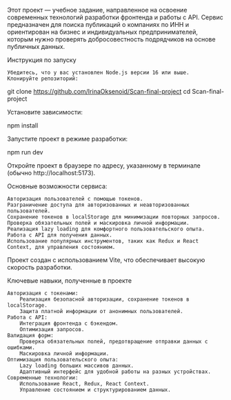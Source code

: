 Этот проект — учебное задание, направленное на освоение современных технологий разработки фронтенда и работы с API. Сервис предназначен для поиска публикаций о компаниях по ИНН и ориентирован на бизнес и индивидуальных предпринимателей, которым нужно проверять добросовестность подрядчиков на основе публичных данных.

Инструкция по запуску

    Убедитесь, что у вас установлен Node.js версии 16 или выше.
    Клонируйте репозиторий:

git clone https://github.com/IrinaOksenoid/Scan-final-project
cd Scan-final-project

Установите зависимости:

npm install

Запустите проект в режиме разработки:

npm run dev

Откройте проект в браузере по адресу, указанному в терминале (обычно http://localhost:5173).

Основные возможности сервиса:

    Авторизация пользователей с помощью токенов.
    Разграничение доступа для авторизованных и неавторизованных пользователей.
    Сохранение токенов в localStorage для минимизации повторных запросов.
    Проверка обязательных полей и маскировка личной информации.
    Реализация lazy loading для комфортного пользовательского опыта.
    Работа с API для получения данных.
    Использование популярных инструментов, таких как Redux и React Context, для управления состоянием.

Проект создан с использованием Vite, что обеспечивает высокую скорость разработки.

Ключевые навыки, полученные в проекте

    Авторизация с токенами:
        Реализация безопасной авторизации, сохранение токенов в localStorage.
        Защита платной информации от анонимных пользователей.
    Работа с API:
        Интеграция фронтенда с бэкендом.
        Оптимизация запросов.
    Валидация форм:
        Проверка обязательных полей, предотвращение отправки данных с ошибками.
        Маскировка личной информации.
    Оптимизация пользовательского опыта:
        Lazy loading больших массивов данных.
        Адаптивный интерфейс для удобной работы на разных устройствах.
    Современные технологии:
        Использование React, Redux, React Context.
        Управление состоянием и структурированием данных.
